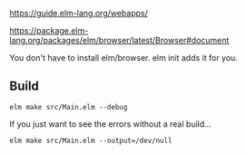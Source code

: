 
https://guide.elm-lang.org/webapps/


https://package.elm-lang.org/packages/elm/browser/latest/Browser#document

You don't have to install elm/browser.  elm init adds it for you.

## Build

```
elm make src/Main.elm --debug
```

If you just want to see the errors without a real build...
```
elm make src/Main.elm --output=/dev/null
```
